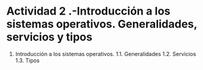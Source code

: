 # Actividad 2 .-Introducción a los sistemas operativos. Generalidades, servicios y tipos
1.	Introducción a los sistemas operativos. 
1.1.	Generalidades 
1.2.	Servicios 
1.3.	Tipos 
